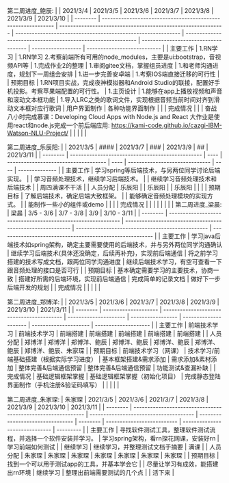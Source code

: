 第二周进度_鲍辰:
|          | 2021/3/4                                                     | 2021/3/5                                                     | 2021/3/6                                                     | 2021/3/7                                                     | 2021/3/8                             | 2021/3/9           | 2021/3/10                   |
| -------- | ------------------------------------------------------------ | ------------------------------------------------------------ | ------------------------------------------------------------ | ------------------------------------------------------------ | ------------------------------------ | ------------------ | --------------------------- |
| 主要工作 | 1.RN学习                                                     | 1.RN学习 2.考察前端所有可用的node_modules，主要是ui:bootstrap，音视频API等 | 1.完成作业2的整理                                            | 1.审阅gitee文档，掌握组员进度                                | 1.和老师沟通进度，规划下一周组会安排 | 1.进一步完善安卓端 | 1.考察IOS端直接迁移的可行性 |
| 预期目标 | 1.RN项目实战，完成夜神模拟器和Android Studio的联接，配置好手机投影。考察苹果端配置的可行性。 | 1.主页设计                                                   | 1.能够在app上播放视频和声音和滚动文本框功能                  | 1.导入LRC之类的歌词文件，实现根据音频当前时间对齐到滑动文本框对应行歌词 | 用户界面制作                         | 各种功能界面制作   |                             |
| 完成情况 |                                                              |                                                              | 奋战八小时完成慕课：Developing Cloud Apps with Node.js and React 大作业是使用react和node.js完成一个前后端应用: https://kami-code.github.io/cazgi-IBM-Watson-NLU-Project/ |                                                              |                                      |                    |                             |

第二周进度_乐辰阳:
|          | 2021/3/5                                         | #### | 2021/3/7                             | ###  | 2021/3/9                       | ##   | 2021/3/11      |
| -------- | ------------------------------------------------ | ---- | ------------------------------------ | ---- | ------------------------------ | ---- | -------------- |
| 主要工作 | 学习spring等后端技术，与另两位同学讨论后端实现。 |      | 学习音频处理技术，继续学习后端技术。 |      | 继续学习音频处理技术和后端技术 |      | 周四满课不干活 |
| 人员分配 | 乐辰阳                                           |      | 乐辰阳                               |      | 乐辰阳                         |      |                |
| 预期目标 | 了解后端技术，确定后端大致框架。                 |      | 能够确定音频处理模块的实现方式。     |      | 能制作一些小的组件或demo       |      |                |
| 完成情况 |                                                  |      |                                      |      |                                |      |                |
第二周进度_梁晨:
| 梁晨     | 3/5 - 3/6                                                    | 3/7 - 3/8                                                  | 3/9                                              | 3/10 - 3/11                                              |
| -------- | ------------------------------------------------------------ | ---------------------------------------------------------- | ------------------------------------------------ | -------------------------------------------------------- |
| 主要工作 | 学习java后端技术如spring架构，确定主要需要使用的后端技术，并与另外两位同学沟通确认 | 继续学习后端技术(具体还没确定，后续再补充)，实现前后端通信 | 将之前学习搭建的技术写成文档，跟两位同学沟通进度 | 继续后端技术学习，有空可查看一下跟音频处理的接口是否可行 |
| 预期目标 | 基本确定需要学习的主要技术，协商一致                         | 搭建好所需的后端环境，实现前后端通信                       | 完成简单的记录文档                               | 做好下一步后端开发的规划                                 |
| 完成情况 |                                                              |                                                            |                                                  |                                                          |


第二周进度_郑博洋:
|          | 2021/3/5             | 2021/3/6                                  | 2021/3/7              | 2021/3/8          | 2021/3/9              | 2021/3/10             | 2021/3/11            |
| -------- | -------------------- | ----------------------------------------- | --------------------- | ----------------- | --------------------- | --------------------- | -------------------- |
| 主要工作 | 前端技术学习         | 前端技术学习                              | 前端搭建              | 前端搭建          | 前端搭建              | 前端搭建              | 前端搭建             |
| 人员分配 | 郑博洋               | 郑博洋                                    | 郑博洋、鲍辰          | 郑博洋、鲍辰      | 郑博洋、鲍辰          | 郑博洋、鲍辰          | 郑博洋、鲍辰、朱家琛 |
| 预期目标 | 前端技术学习（网课） | 技术学习/前端基础搭建（根据实际学习进度） | 基本框架搭建&需求添加 | 需求添加&素材添加 | 整体完善&后端通信预留 | 整体完善&后端通信预留 | 功能测试&查漏补缺    |
| 完成情况 |  基础逻辑框架掌握     |   基础逻辑框架掌握（初始化项目）               |       完成静态登陆界面制作（手机注册&验证码填写）          |                   |                       |                       |                      |

第二周进度_朱家琛:
| 朱家琛   | 2021/3/5                                                     | 2021/3/6                               | 2021/3/7                         | 2021/3/8 | 2021/3/9                   | 2021/3/10                      | 2021/3/11 |
| -------- | ------------------------------------------------------------ | -------------------------------------- | -------------------------------- | -------- | -------------------------- | ------------------------------ | --------- |
| 主要工作 | 寻找软件测试工具，整理软件测试流程，并选择一个软件安装并学习。 | 学习spring架构，看rn探花网课，安装好rn | 学习前端如何测试                 |          | 继续学习                   | 继续学习，并整理测试文档于摘要 | 满课      |
| 人员分配 | 朱家琛                                                       | 朱家琛                                 | 朱家琛                           | 朱家琛   | 朱家琛                     | 朱家琛                         | 朱家琛    |
| 预期目标 | 找到一个可以用于测试app的工具，并基本学会它                  |                                        | 尽量让学习有成效，能搭建出rn环境 | 继续学习 | 整理出前端需要测试的几个点 |                                | 活下来    |

